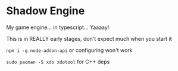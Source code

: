 # Shadow Engine

My game engine... in typescript... Yaaaay!

This is in REALLY early stages, don't expect much when you start it

`npm i -g node-addon-api` or configuring won't work

`sudo pacman -S xdo xdotool` for C++ deps
